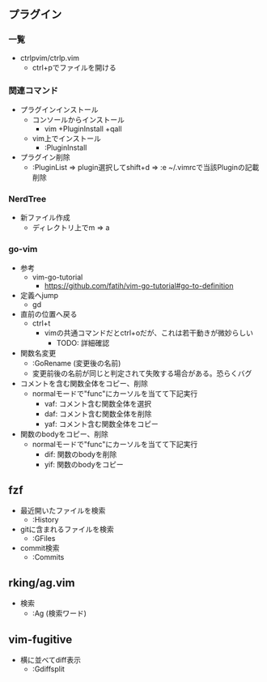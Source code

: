 ## プラグイン

### 一覧

* ctrlpvim/ctrlp.vim
  * ctrl+pでファイルを開ける

### 関連コマンド

* プラグインインストール
    * コンソールからインストール
        * vim +PluginInstall +qall
    * vim上でインストール
        * :PluginInstall
* プラグイン削除
    * :PluginList => plugin選択してshift+d => :e ~/.vimrcで当該Pluginの記載削除

### NerdTree

* 新ファイル作成
  * ディレクトリ上でm => a

### go-vim

* 参考
    * vim-go-tutorial
        * https://github.com/fatih/vim-go-tutorial#go-to-definition
* 定義へjump
    * gd
* 直前の位置へ戻る
    * ctrl+t
        * vimの共通コマンドだとctrl+oだが、これは若干動きが微妙らしい
            * TODO: 詳細確認
* 関数名変更
    * :GoRename (変更後の名前)
    * 変更前後の名前が同じと判定されて失敗する場合がある。恐らくバグ
* コメントを含む関数全体をコピー、削除
    * normalモードで"func"にカーソルを当てて下記実行
        * vaf: コメント含む関数全体を選択
        * daf: コメント含む関数全体を削除
        * yaf: コメント含む関数全体をコピー
* 関数のbodyをコピー、削除
    * normalモードで"func"にカーソルを当てて下記実行
        * dif: 関数のbodyを削除
        * yif: 関数のbodyをコピー

## fzf

* 最近開いたファイルを検索
    * :History
* gitに含まれるファイルを検索
    * :GFiles
* commit検索
    * :Commits

## rking/ag.vim

* 検索
    * :Ag (検索ワード)

## vim-fugitive

* 横に並べてdiff表示
    * :Gdiffsplit